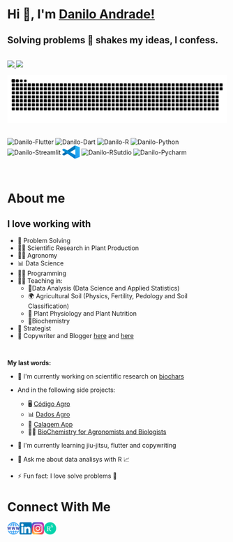 <h1 align="Left"> Hi 👋, I'm <a href="https://daniloas.com/">Danilo Andrade!</a></h1>

## Solving problems 🧩 shakes my ideas, I confess.  

<br />

<div align="left">
  <a href="https://github.com/daniloasdotcom">
  <img height="180em" src="https://github-readme-stats.vercel.app/api?username=daniloasdotcom&show_icons=true&theme=merko&include_all_commits=true&count_private=true"/>
  <img height="180em" src="https://github-readme-stats.vercel.app/api/top-langs/?username=daniloasdotcom&layout=compact&langs_count=7&theme=merko"/>
  </a>
</div>

![Snake animation](https://github.com/daniloasdotcom/daniloasdotcom/raw/output/github-contribution-grid-snake.svg)

<div style="display: inline_block"><br>
  <img align="center" alt="Danilo-Flutter"  height="30" width="30" src="https://www.vectorlogo.zone/logos/flutterio/flutterio-icon.svg" />
  <img align="center" alt="Danilo-Dart"  height="30" width="30" src="https://www.vectorlogo.zone/logos/dartlang/dartlang-icon.svg" />
  <img align="center" alt="Danilo-R"  height="30" width="30" src="https://www.vectorlogo.zone/logos/r-project/r-project-icon.svg" />
  <img align="center" alt="Danilo-Python"  height="30" width="30" src="https://www.vectorlogo.zone/logos/python/python-icon.svg" />
  <img align="center" alt="Danilo-Streamlit"  height="30" width="30" src="https://streamlit.io/images/brand/streamlit-mark-color.svg" />
  <img align="center" alt="Danilo-VisualStudio"  height="30" width="40" src="https://raw.githubusercontent.com/github/explore/80688e429a7d4ef2fca1e82350fe8e3517d3494d/topics/visual-studio-code/visual-studio-code.png" />
  <img align="center" alt="Danilo-RSutdio" height="30" width="30" src="https://cdn.worldvectorlogo.com/logos/r-studio-1.svg" />
  <img align="center" alt="Danilo-Pycharm"  height="30" width="30" src="https://upload.wikimedia.org/wikipedia/commons/thumb/1/1d/PyCharm_Icon.svg/1200px-PyCharm_Icon.svg.png" />
</div>

<br />
<br />

# About me

## I love working with

- 🧩 Problem Solving
- 👨‍🔬 Scientific Research in Plant Production
- 👨‍🌾 Agronomy
- 📊 Data Science
- 👨‍💻 Programming
- 👨‍🏫 Teaching in:
    - 🧮Data Analysis (Data Science and Applied Statistics)
    - 🌍 Agricultural Soil (Physics, Fertility, Pedology and Soil Classification)
    - 🌾 Plant Physiology and Plant Nutrition
    - 🧬Biochemistry
- 🎲 Strategist
- 📝 Copywriter and Blogger [here](https://daniloas.com/en/blog_en/) and [here](https://calagemapp.com/blog/)

<br />

**My last words:**
- 🔭 I'm currently working on scientific research on [biochars](https://biochar.herokuapp.com/)
- And in the following side projects:
  - 🖥 [Código Agro](https://codigoagro.com/)
  - 📊 [Dados Agro](https://dadosagro.com/)
  - 📲 [Calagem App](https://calagemapp.com/)
  - 👨‍🔬 [BioChemistry for Agronomists and Biologists](https://daniloasdotcom.github.io/bioquimica/)

- 🌱 I'm currently learning jiu-jitsu, flutter and copywriting
- 💬 Ask me about data analisys with R 📈
- ⚡ Fun fact: I love solve problems 🧩

# Connect With Me

[<img align="left" alt="Danilo Andrade | Website" width="28px" src="https://github.com/daniloasdotcom/daniloasdotcom/blob/main/images/website.png?alt=media"/>][website]

[<img align="left" alt="Danilo Andrade | Website" width="28px" src="https://github.com/daniloasdotcom/daniloasdotcom/blob/main/images/linkedin.png?alt=media"/>][linkedin]

[<img align="left" alt="Danilo Andrade | Website" width="28px" src="https://github.com/daniloasdotcom/daniloasdotcom/blob/main/images/instagram.png?alt=media"/>][instagram]

[<img align="left" alt="Danilo Andrade | Website" width="28px" src="https://github.com/daniloasdotcom/daniloasdotcom/blob/main/images/researchgate.png?alt=media"/>][researchgate]

<!--
**daniloasdotcom/daniloasdotcom** is a ✨ _special_ ✨ repository because its `README.md` (this file) appears on your GitHub profile.

Here are some ideas to get you started:

- 🔭 I’m currently working on [Código Agro](http://codigoagro.com/)
- 🌱 I’m currently learning ...
- 👯 I’m looking to collaborate on ...
- 🤔 I’m looking for help with ...
- 💬 Ask me about ...
- 📫 How to reach me: ...
- 😄 Pronouns: ...
- ⚡ Fun fact: ...
-->




[website]: https://daniloas.com
[linkedin]: https://www.linkedin.com/in/daniloandradesantos/
[instagram]: https://www.instagram.com/daniloas.com_/
[researchgate]: https://www.researchgate.net/profile/Danilo-Andrade-Santos
[youtube]: https://www.youtube.com/channel/UCY-3XHPJ3T9i21Vb76_DG3A
[youtube2]: https://www.youtube.com/channel/UC0UymNZAzHWkoyTyAgc0lgg
